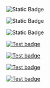 ![Static Badge](https://img.shields.io/badge/Python-3776AB?style=for-the-badge&logo=python&logoColor=white)

![Static Badge](https://img.shields.io/badge/GNU_AGPLv3-purple)

![Static Badge](https://img.shields.io/badge/Linux-FCC624?style=for-the-badge&logo=linux&logoColor=black)

<!-- ![Deploy badge](https://github.com/RAV-Organization/SE_HW_1/actions/workflows/python-app.yml/badge.svg) -->

[![Test badge](https://github.com/RAV-Organization/SE_HW_2/actions/workflows/python-app.yml/badge.svg)](https://github.com/RAV-Organization/SE_HW_2/actions/workflows/python-app.yml)

[![Test badge](https://github.com/RAV-Organization/SE_HW_2/actions/workflows/pylint.yml/badge.svg)](https://github.com/RAV-Organization/SE_HW_2/actions/workflows/pylint.yml)

[![Test badge](https://github.com/RAV-Organization/SE_HW_2/actions/workflows/autopep8.yml/badge.svg)](https://github.com/RAV-Organization/SE_HW_2/actions/workflows/autopep8.yml)

[![Test badge](https://github.com/RAV-Organization/SE_HW_2/actions/workflows/pyright.yml/badge.svg)](https://github.com/RAV-Organization/SE_HW_2/actions/workflows/pyright.yml)